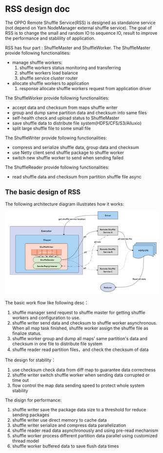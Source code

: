 # RSS design doc

The OPPO Remote Shuffle Service(RSS) is designed as standalone service (not depend on Yarn NodeManager external shuffle service).
The goal of RSS is to change the small and random IO to sequence IO, result to improve the performance and  stablility of application.

RSS has four part : ShuffleMaster and ShuffleWorker.
The ShuffleMaster provide following functionalities:
 - manage shuffle workers:
   1. shuffle workers status monitoring and transferring
   2. shuffle workers load balance
   3. shuffle service cluster router
 - allocate shuffle workers to application
   1. response allocate shuffle workers request from application driver

The ShuffleWorker provide following functionalities:
 - accept data and checksum from maps shuffle writer
 - group and dump same partition data and checksum into same files
 - self-health check and upload status to ShuffleMaster
 - save shuffle data to distribute file system(HDFS/CFS/S3/Alluxio)
 - split large shuffle file to some small file

The ShuffleWriter provide following functionalities:
 - compress and serialize shuffle data, group data and checksum 
 - use Netty client send shuffle package to shuffle worker
 - switch new shuffle worker to send when sending failed
 
The ShuffleReader provide following functionalities:
 - read shuffle data and checksum from partition shuffle file async

## The basic design of RSS
The following architecture diagram illustrates how it works:

![rss-arch](docs/rss-arch.png)

The basic work flow like following desc：

  1. shuffle manager send request to shuffle master for getting shuffle workers and configuration to use. 
  2. shuffle writer send data and checksum to shuffle worker asynchronous. When all map task finished, shuflfe worker assign the shuffle file as finalize status.
  3. shuffle worker group and dump all maps' same partition's data and checksum in one file to distribute file system
  4. shuffle reader read partition files，and check the checksum of data
  
The design for stability：
  1. use checksum check data from diff map to guarantee data correctness
  2. shuffle writer switch shuffle worker when sending data corrupted or time out
  3. flow control the map data sending speed to protect whole system stability

The disign for performance:
  1. shuffle writer save the package data size to a threshold for reduce sending packages 
  2. shuffle writer use direct memory to cache data
  3. shuffle writer serialize and compress data parallelization
  4. shuffle reader read data asynchronously and using pre-read mechanism
  5. shuffle worker process different partition data parallel using customized thread model
  6. shuffle worker buffered data to save flush data times

